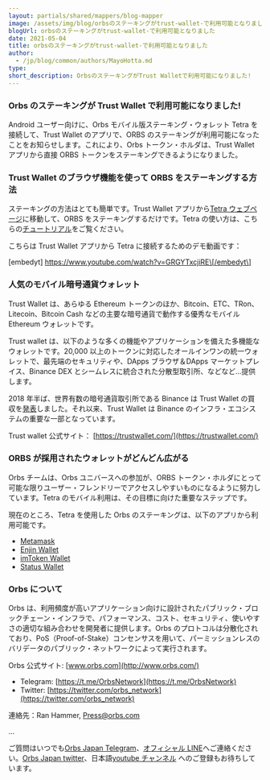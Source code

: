 ```yaml
---
layout: partials/shared/mappers/blog-mapper
image: /assets/img/blog/orbsのステーキングがtrust-wallet-で利用可能となりました！/bg.png
blogUrl: orbsのステーキングがtrust-wallet-で利用可能となりました
date: 2021-05-04
title: orbsのステーキングがtrust-wallet-で利用可能となりました
author:
  - /jp/blog/common/authors/MayoHotta.md
type:
short_description: OrbsのステーキングがTrust Walletで利用可能になりました!
---
```


### Orbs のステーキングが Trust Wallet で利用可能になりました!

Android ユーザー向けに、Orbs モバイル版ステーキング・ウォレット Tetra を接続して、Trust Wallet のアプリで、ORBS のステーキングが利用可能になったことをお知らせします。これにより、Orbs トークン・ホルダは、Trust Wallet アプリから直接 ORBS トークンをステーキングできるようになりました。

### Trust Wallet のブラウザ機能を使って ORBS をステーキングする方法

ステーキングの方法はとても簡単です。Trust Wallet アプリから[Tetra ウェブページ](https://staking.orbs.network/)に移動して、ORBS をステーキングするだけです。Tetra の使い方は、こちらの[チュートリアル](https://www.orbs.com/tetra-orbs-staking-wallet-tutorial/)をご覧ください。

こちらは Trust Wallet アプリから Tetra に接続するためのデモ動画です：

\[embedyt\] https://www.youtube.com/watch?v=GRGYTxcjiRE\[/embedyt\]

### 人気のモバイル暗号通貨ウォレット

Trust Wallet は、あらゆる Ethereum トークンのほか、Bitcoin、ETC、TRon、Litecoin、Bitcoin Cash などの主要な暗号通貨で動作する優秀なモバイル Ethereum ウォレットです。

Trust wallet は、以下のような多くの機能やアプリケーションを備えた多機能なウォレットです。20,000 以上のトークンに対応したオールインワンの統一ウォレットで、最先端のセキュリティや、DApps ブラウザ＆DApps マーケットプレイス、Binance DEX とシームレスに統合された分散型取引所、などなど...提供します。

2018 年半ば、世界有数の暗号通貨取引所である Binance は Trust Wallet の買収を[発表](https://www.businesswire.com/news/home/20180731005764/en/Binance-Acquires-Trust-Wallet---A-Popular-Mobile-Crypto-Wallet#:~:text=Trust%20Wallet%20is%20a%20secure,its%20launch%20in%20November%202017.)しました。それ以来、Trust Wallet は Binance のインフラ・エコシステムの重要な一部となっています。

Trust wallet 公式サイト： [https://trustwallet.com/](https://trustwallet.com/)

### ORBS が採用されたウォレットがどんどん広がる

Orbs チームは、Orbs ユニバースへの参加が、ORBS トークン・ホルダにとって可能な限りユーザー・フレンドリーでアクセスしやすいものになるように努力しています。Tetra のモバイル利用は、その目標に向けた重要なステップです。

現在のところ、Tetra を使用した Orbs のステーキングは、以下のアプリから利用可能です。

- [Metamask](https://www.orbs.com/orbs-swaps-and-staking-now-available-on-metamask-wallet/)
- [Enjin Wallet](https://www.orbs.com/tetra-staking-wallet-by-orbs-now-on-mobile/)
- [imToken Wallet](https://www.orbs.com/orbs-tetra-staking-is-now-available-on-imtoken-wallet/)
- [Status Wallet](https://www.orbs.com/orbs-staking-is-now-available-on-the-status-wallet-mobile-app/)

### Orbs について

Orbs は、利用頻度が高いアプリケーション向けに設計されたパブリック・ブロックチェーン・インフラで、パフォーマンス、コスト、セキュリティ、使いやすさの適切な組み合わせを開発者に提供します。Orbs のプロトコルは分散化されており、PoS（Proof-of-Stake）コンセンサスを用いて、パーミッションレスのバリデータのパブリック・ネットワークによって実行されます。

Orbs 公式サイト: [www.orbs.com](http://www.orbs.com/)

- Telegram: [https://t.me/OrbsNetwork](https://t.me/OrbsNetwork)
- Twitter: [https://twitter.com/orbs_network](https://twitter.com/orbs_network)

連絡先：Ran Hammer, Press@orbs.com

...

ご質問はいつでも[Orbs Japan Telegram](https://t.me/joinchat/G0HZhBQssmZ05v6sp_G6jg)、[オフィシャル LINE](https://line.me/R/ti/p/%40vrf9558a)へご連絡ください。[Orbs Japan twitter](https://twitter.com/JapanOrbs)、日本語[youtube チャンネル](https://www.youtube.com/channel/UCZePjhX4e6CuAe8v63Li9lg) へのご登録もお待ちしています。
